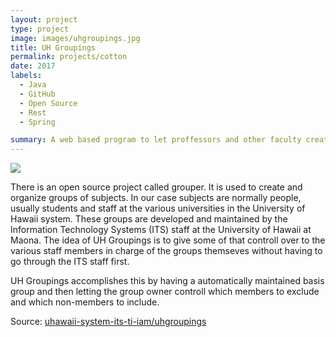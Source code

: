 ```yaml
---
layout: project
type: project
image: images/uhgroupings.jpg
title: UH Groupings
permalink: projects/cotton
date: 2017
labels:
  - Java
  - GitHub
  - Open Source
  - Rest
  - Spring

summary: A web based program to let proffessors and other faculty create and maintain groups of people for things like email lists and class lists.
---
```


<img class="ui image" src="{{ site.baseurl }}/images/uhgroupingslong.jpg">


There is an open source project called grouper. It is used to create and organize groups of subjects. In our case subjects are normally people, usually students and staff at the various universities in the University of Hawaii system. These groups are developed and maintained by the Information Technology Systems (ITS) staff at the University of Hawaii at Maona. The idea of UH Groupings is to give some of that controll over to the various staff members in charge of the groups themseves without having to go through the ITS staff first.

UH Groupings accomplishes this by having a automatically maintained basis group and then letting the group owner controll which members to exclude and which non-members to include.

Source: <a href="https://github.com/uhawaii-system-its-ti-iam/uhgroupings"><i class="large github icon "></i>uhawaii-system-its-ti-iam/uhgroupings</a>

